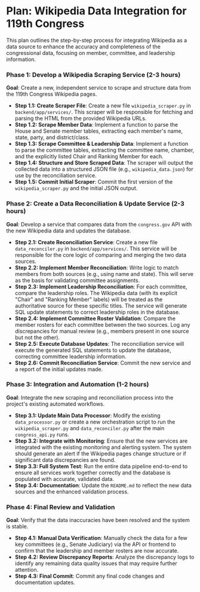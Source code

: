 # Plan: Wikipedia Data Integration for 119th Congress

This plan outlines the step-by-step process for integrating Wikipedia as a data source to enhance the accuracy and completeness of the congressional data, focusing on member, committee, and leadership information.

### Phase 1: Develop a Wikipedia Scraping Service (2-3 hours)

**Goal**: Create a new, independent service to scrape and structure data from the 119th Congress Wikipedia pages.

- **Step 1.1: Create Scraper File**: Create a new file `wikipedia_scraper.py` in `backend/app/services/`. This scraper will be responsible for fetching and parsing the HTML from the provided Wikipedia URLs.
- **Step 1.2: Scrape Member Data**: Implement a function to parse the House and Senate member tables, extracting each member's name, state, party, and district/class.
- **Step 1.3: Scrape Committee & Leadership Data**: Implement a function to parse the committee tables, extracting the committee name, chamber, and the explicitly listed Chair and Ranking Member for each.
- **Step 1.4: Structure and Store Scraped Data**: The scraper will output the collected data into a structured JSON file (e.g., `wikipedia_data.json`) for use by the reconciliation service.
- **Step 1.5: Commit Initial Scraper**: Commit the first version of the `wikipedia_scraper.py` and the initial JSON output.

### Phase 2: Create a Data Reconciliation & Update Service (2-3 hours)

**Goal**: Develop a service that compares data from the `congress.gov` API with the new Wikipedia data and updates the database.

- **Step 2.1: Create Reconciliation Service**: Create a new file `data_reconciler.py` in `backend/app/services/`. This service will be responsible for the core logic of comparing and merging the two data sources.
- **Step 2.2: Implement Member Reconciliation**: Write logic to match members from both sources (e.g., using name and state). This will serve as the basis for validating committee assignments.
- **Step 2.3: Implement Leadership Reconciliation**: For each committee, compare the leadership roles. The Wikipedia data (with its explicit "Chair" and "Ranking Member" labels) will be treated as the authoritative source for these specific titles. The service will generate SQL update statements to correct leadership roles in the database.
- **Step 2.4: Implement Committee Roster Validation**: Compare the member rosters for each committee between the two sources. Log any discrepancies for manual review (e.g., members present in one source but not the other).
- **Step 2.5: Execute Database Updates**: The reconciliation service will execute the generated SQL statements to update the database, correcting committee leadership information.
- **Step 2.6: Commit Reconciliation Service**: Commit the new service and a report of the initial updates made.

### Phase 3: Integration and Automation (1-2 hours)

**Goal**: Integrate the new scraping and reconciliation process into the project's existing automated workflows.

- **Step 3.1: Update Main Data Processor**: Modify the existing `data_processor.py` or create a new orchestration script to run the `wikipedia_scraper.py` and `data_reconciler.py` after the main `congress_api.py` runs.
- **Step 3.2: Integrate with Monitoring**: Ensure that the new services are integrated with the existing monitoring and alerting system. The system should generate an alert if the Wikipedia pages change structure or if significant data discrepancies are found.
- **Step 3.3: Full System Test**: Run the entire data pipeline end-to-end to ensure all services work together correctly and the database is populated with accurate, validated data.
- **Step 3.4: Documentation**: Update the `README.md` to reflect the new data sources and the enhanced validation process.

### Phase 4: Final Review and Validation

**Goal**: Verify that the data inaccuracies have been resolved and the system is stable.

- **Step 4.1: Manual Data Verification**: Manually check the data for a few key committees (e.g., Senate Judiciary) via the API or frontend to confirm that the leadership and member rosters are now accurate.
- **Step 4.2: Review Discrepancy Reports**: Analyze the discrepancy logs to identify any remaining data quality issues that may require further attention.
- **Step 4.3: Final Commit**: Commit any final code changes and documentation updates.
